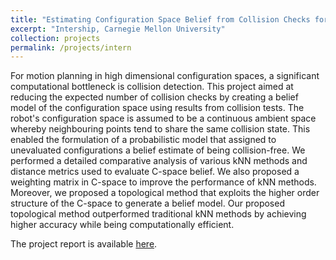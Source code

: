 ```yaml
---
title: "Estimating Configuration Space Belief from Collision Checks for Motion Planning"
excerpt: "Intership, Carnegie Mellon University"
collection: projects
permalink: /projects/intern
---
```


For motion planning in high dimensional configuration spaces, a significant computational bottleneck is collision detection. This project aimed at reducing the expected number of collision checks by creating a belief model of the configuration space using results from collision tests. The robot's configuration space is assumed to be a continuous ambient space whereby neighbouring points tend to share the same collision state. This enabled the formulation of a probabilistic model that assigned to unevaluated configurations a belief estimate of being collision-free. We performed a detailed comparative analysis of various kNN methods and distance metrics used to evaluate C-space belief. We also proposed a weighting matrix in C-space to improve the performance of kNN methods. Moreover, we proposed a topological method that exploits the higher order structure of the C-space to generate a belief model. Our proposed topological method outperformed traditional kNN methods by achieving higher accuracy while being  computationally efficient. 

The project report is available <a href="/files/intern.pdf"> here</a>.